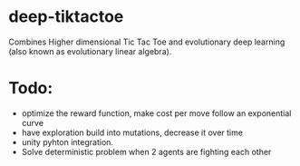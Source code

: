# deep-tiktactoe
Combines Higher dimensional Tic Tac Toe and evolutionary deep learning (also known as evolutionary linear algebra).

# Todo:
- optimize the reward function, make cost per move follow an exponential curve
- have  exploration build into mutations, decrease it over time
- unity pyhton integration.
- Solve deterministic problem when 2 agents are fighting each other
